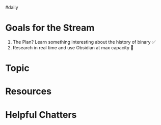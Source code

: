 #daily

# Goals for the Stream
1. The Plan? Learn something interesting about the history of binary ✅
2. Research in real time and use Obsidian at max capacity 🤔
# Topic

# Resources

# Helpful Chatters




